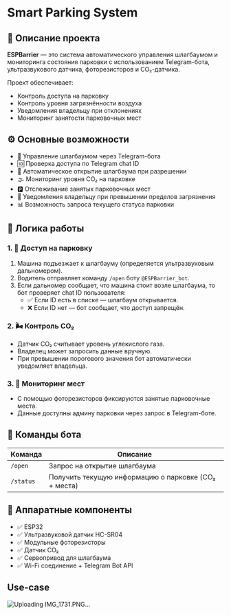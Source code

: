 # Smart Parking System
## 📌 Описание проекта

**ESPBarrier** — это система автоматического управления шлагбаумом и мониторинга состояния парковки с использованием Telegram-бота, ультразвукового датчика, фоторезисторов и CO₂-датчика. 



Проект обеспечивает:

- Контроль доступа на парковку
- Контроль уровня загрязнённости воздуха
- Уведомления владельцу при отклонениях
- Мониторинг занятости парковочных мест



## ⚙️ Основные возможности

- 🔐 Управление шлагбаумом через Telegram-бота
- 🆔 Проверка доступа по Telegram chat ID
- 🚗 Автоматическое открытие шлагбаума при разрешении
- 🌫 Мониторинг уровня CO₂ на парковке
- 🅿️ Отслеживание занятых парковочных мест
- 📩 Уведомления владельцу при превышении пределов загрязнения
- 📊 Возможность запроса текущего статуса парковки



## 🔄 Логика работы


### 1. 🚧 Доступ на парковку

1. Машина подъезжает к шлагбауму (определяется ультразвуковым дальномером).
2. Водитель отправляет команду `/open` боту `@ESPBarrier_bot`.
3. Если дальномер сообщает, что машина стоит возле шлагбаума, то бот проверяет chat ID пользователя:
   - ✅ Если ID есть в списке — шлагбаум открывается.
   - ❌ Если ID нет — бот сообщает, что доступ запрещён.



### 2. 🌬 Контроль CO₂

- Датчик CO₂ считывает уровень углекислого газа.
- Владелец может запросить данные вручную.
- При превышении порогового значения бот автоматически уведомляет владельца.



### 3. 📶 Мониторинг мест

- С помощью фоторезисторов фиксируются занятые парковочные места.
- Данные доступны админу парковки через запрос в Telegram-боте. 



## 💬 Команды бота

| Команда      | Описание                                          |
|--------------|---------------------------------------------------|
| `/open`      | Запрос на открытие шлагбаума                     |
| `/status`    | Получить текущую информацию о парковке (CO₂ + места) |



## 🧰 Аппаратные компоненты

- ✅ ESP32 
- ✅ Ультразвуковой датчик HC-SR04
- ✅ Модульные фоторезисторы 
- ✅ Датчик CO₂ 
- ✅ Сервопривод для шлагбаума
- ✅ Wi-Fi соединение + Telegram Bot API


## Use-case

![Uploading IMG_1731.PNG…]()
